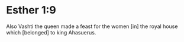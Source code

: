 # Esther 1:9

Also Vashti the queen made a feast for the women [in] the royal house which [belonged] to king Ahasuerus.